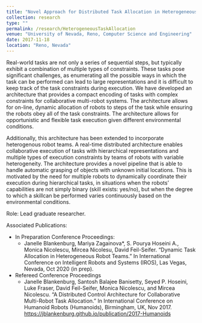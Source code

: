 ```yaml
---
title: "Novel Approach for Distributed Task Allocation in Heterogeneous Teams"
collection: research
type: ""
permalink: /research/HeterogeneousTaskAllocation
venue: "University of Nevada, Reno, Computer Science and Engineering"
date: 2017-11-18
location: "Reno, Nevada"
---
```

<!-- Real-world tasks are not only a series of sequential steps, but typically exhibit a combination of multiple types of constraints. These tasks pose significant challenges, as enumerating all the possible ways in which the task can be performed can lead to large representations and it is difficult to keep track of the task constraints during execution. Previously we developed an architecture that provides a compact encoding of such tasks and validated it in a single robot domain. We recently extended this architecture to address the problem of representing and executing tasks in a collaborative multi-robot setting. Firstly, the architecture allows for on-line, dynamic allocation of robots to various steps of the task. Secondly, our architecture ensures that the collaborative robot system will obey all of the task constraints. Thirdly, the proposed architecture allows for opportunistic and flexible task execution given different environmental conditions. We demonstrated the performance of our architecture on a team of two humanoid robots (a Baxter robot and a PR2 robot) performing hierarchical tasks. Further extensions of this architecture are currently being explored.

Due to the adaptability of our multi-robot control architecture, this work has become the foundation for several ongoing extensions. The first extension is to modify the architecture to allow for a human to collaborate with the multi-robot team in order to complete the joint task. To allow the human and robots to communicate, this work augments the control architecture with a third robot “brain” which utilizes intent recognition to determine which objects the human is interacting with and updates the state of the task held by the other robots accordingly. Secondly, this architecture is being adapted to allow a human to train a robot to complete a task through natural speech commands. The multi-robot team is then able to complete the newly trained task. The third extension focuses on learning generalized task sequences utilizing the types of hierarchical constraints defined by this control architecture. The last extension to this work is to modify the architecture to allow heterogenous grasp affordances for each item in the task. These affordances allow the robots to incorporate how well they can grasp a specific object based on their gripper and arm mechanics into the task allocation architecture. Each of these extensions emphasize the generalizability of this control architecture and together illustrate the vast applications in which further extensions of this architecture can be adapted to.  -->

Real-world tasks are not only a series of sequential steps, but typically exhibit a combination of multiple types of constraints. These tasks pose significant challenges, as enumerating all the possible ways in which the task can be performed can lead to large representations and it is difficult to keep track of the task constraints during execution. We have developed an architecture that provides a compact encoding of tasks with complex constraints for collaborative multi-robot systems. The architecture allows for on-line, dynamic allocation of robots to steps of the task while ensuring the robots obey all of the task constraints. The architecture allows for opportunistic and flexible task execution given different environmental conditions.

Additionally, this architecture has been extended to incorporate heterogenous robot teams. A real-time distributed architecture enables collaborative execution of tasks with hierarchical representations and multiple types of execution constraints by teams of robots with variable heterogeneity. The architecture provides a novel pipeline that is able to handle automatic grasping of objects with unknown initial locations. This is motivated by the need for multiple robots to dynamically coordinate their execution during hierarchical tasks, in situations when the robots’ capabilities are not simply binary (skill exists: yes/no), but when the degree to which a skillcan be performed varies continuously based on the environmental conditions. 

Role: Lead graduate researcher.

Associated Publications: 
<!-- * <https://jblankenburg.github.io/publication/2019-ICSR> -->
<!-- * <https://jblankenburg.github.io/publication/2019-Computers> -->
<!-- * <https://jblankenburg.github.io/publication/2019-ICSV> -->
<!-- * <https://jblankenburg.github.io/publication/2019-Humanoids> -->
* In Preparation Conference Proceedings: 
	* Janelle Blankenburg, Mariya Zagainova*, S. Pourya Hoseini A., Monica Nicolescu, Mircea Nicolesu, David Feil-Seifer. “Dynamic Task Allocation in Heterogeneous Robot Teams.” In International Conference on Intelligent Robots and Systems (IROS), Las Vegas, Nevada, Oct 2020 (in prep).
* Refereed Conference Proceedings
	* Janelle Blankenburg, Santosh Balajee Banisetty, Seyed P. Hoseini, Luke Fraser, David Feil-Seifer, Monica Nicolescu, and Mircea Nicolescu. “A Distributed Control Architecture for Collaborative Multi-Robot Task Allocation.” In International Conference on Humanoid Robots (Humanoids), Birmingham, UK, Nov 2017. <https://jblankenburg.github.io/publication/2017-Humanoids>
